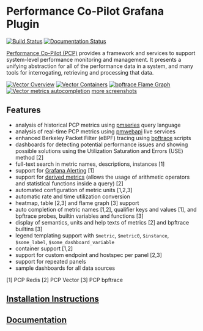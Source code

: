 # Performance Co-Pilot Grafana Plugin

[![Build Status](https://github.com/performancecopilot/grafana-pcp/workflows/CI/badge.svg)](https://github.com/performancecopilot/grafana-pcp/actions?query=workflow:CI)
[![Documentation Status](https://readthedocs.org/projects/grafana-pcp/badge/?version=latest)](https://grafana-pcp.readthedocs.io/en/latest/?badge=latest)

[Performance Co-Pilot (PCP)](https://pcp.io) provides a framework and services to support system-level performance monitoring and management.
It presents a unifying abstraction for all of the performance data in a system, and many tools for interrogating, retrieving and processing that data.

[![Vector Overview](https://raw.githubusercontent.com/performancecopilot/grafana-pcp/main/src/img/screenshots/vector-overview.png)](https://raw.githubusercontent.com/performancecopilot/grafana-pcp/main/src/img/screenshots/vector-overview.png)
[![Vector Containers](https://raw.githubusercontent.com/performancecopilot/grafana-pcp/main/src/img/screenshots/vector-containers.png)](https://raw.githubusercontent.com/performancecopilot/grafana-pcp/main/src/img/screenshots/vector-containers.png)
[![bpftrace Flame Graph](https://raw.githubusercontent.com/performancecopilot/grafana-pcp/main/src/img/screenshots/bpftrace-flame-graph.png)](https://raw.githubusercontent.com/performancecopilot/grafana-pcp/main/src/img/screenshots/bpftrace-flame-graph.png)
[![Vector metrics autocompletion](https://raw.githubusercontent.com/performancecopilot/grafana-pcp/main/src/img/screenshots/vector-metric-autocompletion.png)](https://raw.githubusercontent.com/performancecopilot/grafana-pcp/main/src/img/screenshots/vector-metric-autocompletion.png)
[more screenshots](https://github.com/performancecopilot/grafana-pcp/tree/main/src/img/screenshots)

## Features
* analysis of historical PCP metrics using [pmseries](https://man7.org/linux/man-pages/man1/pmseries.1.html) query language
* analysis of real-time PCP metrics using [pmwebapi](https://man7.org/linux/man-pages/man3/pmwebapi.3.html) live services
* enhanced Berkeley Packet Filter (eBPF) tracing using [bpftrace](https://github.com/iovisor/bpftrace/blob/master/README.md) scripts
* dashboards for detecting potential performance issues and showing possible solutions using the Utilization Saturation and Errors (USE) method [2]
* full-text search in metric names, descriptions, instances [1]
* support for [Grafana Alerting](https://grafana.com/docs/grafana/latest/alerting/) [1]
* support for [derived metrics](https://man7.org/linux/man-pages/man3/pmregisterderived.3.html#DESCRIPTION) (allows the usage of arithmetic operators and statistical functions inside a query) [2]
* automated configuration of metric units [1,2,3]
* automatic rate and time utilization conversion
* heatmap, table [2,3] and flame graph [3] support
* auto completion of metric names [1,2], qualifier keys and values [1], and bpftrace probes, builtin variables and functions [3]
* display of semantics, units and help texts of metrics [2] and bpftrace builtins [3]
* legend templating support with `$metric`, `$metric0`, `$instance`, `$some_label`, `$some_dashboard_variable`
* container support [1,2]
* support for custom endpoint and hostspec per panel [2,3]
* support for repeated panels
* sample dashboards for all data sources

[1] PCP Redis
[2] PCP Vector
[3] PCP bpftrace

## [Installation Instructions](https://grafana-pcp.readthedocs.io/en/latest/installation.html)

## [Documentation](https://grafana-pcp.readthedocs.io)
